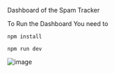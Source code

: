 Dashboard of the Spam Tracker


To Run the Dashboard You need to 

```
npm install
```

```
npm run dev
```

![image](https://github.com/Manoj-kumar-C/Dashboard-Spam-Alert-Final/assets/90634510/7f961f0f-fd52-4550-b84c-9a7111cf02a2)
